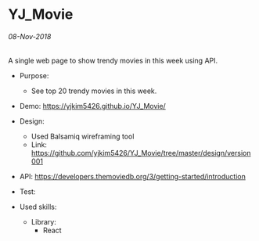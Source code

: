 # YJ_Movie

###### 08-Nov-2018
A single web page to show trendy movies in this week using API.

* Purpose:
  * See top 20 trendy movies in this week.
  
* Demo: https://yjkim5426.github.io/YJ_Movie/
  
* Design:
  * Used Balsamiq wireframing tool
  * Link: https://github.com/yjkim5426/YJ_Movie/tree/master/design/version001

* API: https://developers.themoviedb.org/3/getting-started/introduction
 
* Test:

* Used skills: 
  * Library:
    * React
